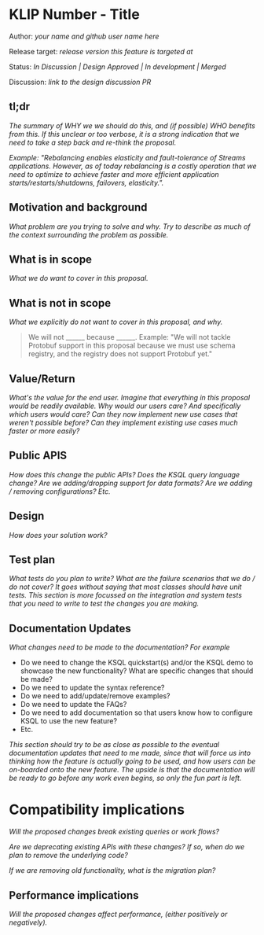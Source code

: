 # KLIP Number - Title

Author: _your name and github user name here_

Release target: _release version this feature is targeted at_

Status: _In Discussion | Design Approved | In development | Merged_

Discussion: _link to the design discussion PR_

## tl;dr

_The summary of WHY we we should do this, and (if possible) WHO benefits from this.  If this unclear or too verbose, it is a strong indication that we need to take a step back and re-think the proposal._

_Example: "Rebalancing enables elasticity and fault-tolerance of Streams applications. However, as of today rebalancing is a costly operation that we need to optimize to achieve faster and more efficient application starts/restarts/shutdowns, failovers, elasticity."._

## Motivation and background

_What problem are you trying to solve and why. Try to describe as much of the context surrounding the problem as possible._

## What is in scope

_What we do want to cover in this proposal._

## What is not in scope

_What we explicitly do not want to cover in this proposal, and why._

> We will not ______ because ______.  Example: "We will not tackle Protobuf support in this proposal because we must use schema registry, and the registry does not support Protobuf yet."

## Value/Return

_What's the value for the end user. Imagine that everything in this proposal would be readily available.  Why would our users care?  And specifically which users would care?  Can they now implement new use cases that weren't possible before?   Can they implement existing use cases much faster or more easily?_

## Public APIS

_How does this change the public APIs? Does the KSQL query language change? Are we adding/dropping support for data formats? Are we adding / removing configurations? Etc._

## Design

_How does your solution work?_

## Test plan

_What tests do you plan to write?  What are the failure scenarios that we do / do not cover? It goes without saying that most classes should have unit tests. This section is more focussed on the integration and system tests that you need to write to test the changes you are making._

## Documentation Updates

_What changes need to be made to the documentation? For example_

* Do we need to change the KSQL quickstart(s) and/or the KSQL demo to showcase the new functionality? What are specific changes that should be made?
* Do we need to update the syntax reference?
* Do we need to add/update/remove examples?
* Do we need to update the FAQs?
* Do we need to add documentation so that users know how to configure KSQL to use the new feature? 
* Etc.

_This section should try to be as close as possible to the eventual documentation updates that need to me made, since that will force us into thinking how the feature is actually going to be used, and how users can be on-boarded onto the new feature. The upside is that the documentation will be ready to go before any work even begins, so only the fun part is left._

# Compatibility implications

_Will the proposed changes break existing queries or work flows?_

_Are we deprecating existing APIs with these changes? If so, when do we plan to remove the underlying code?_

_If we are removing old functionality, what is the migration plan?_

## Performance implications

_Will the proposed changes affect performance, (either positively or negatively)._
